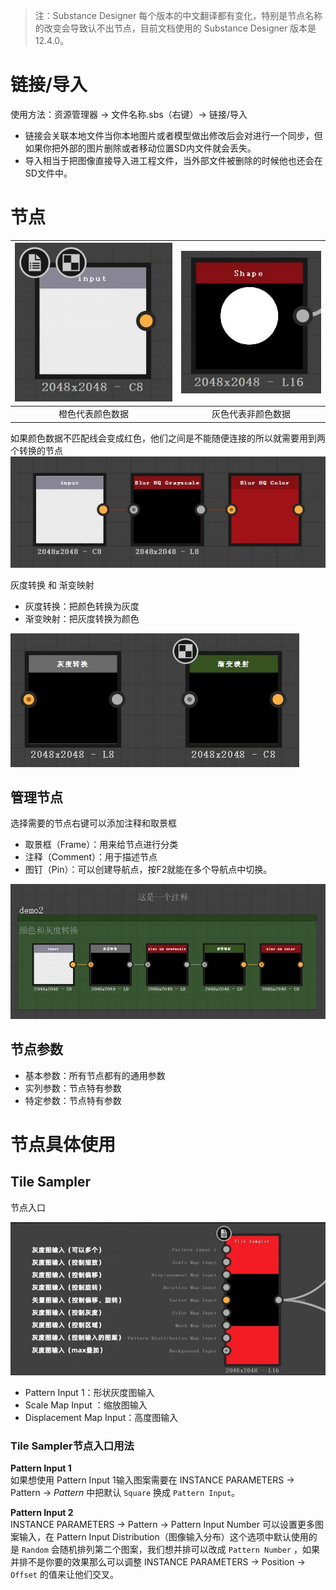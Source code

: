> 注：Substance Designer 每个版本的中文翻译都有变化，特别是节点名称的改变会导致认不出节点，目前文档使用的 Substance Designer 版本是12.4.0。



# 链接/导入
使用方法：资源管理器 -> 文件名称.sbs（右键）-> 链接/导入
+ 链接会关联本地文件当你本地图片或者模型做出修改后会对进行一个同步，但如果你把外部的图片删除或者移动位置SD内文件就会丢失。
+ 导入相当于把图像直接导入进工程文件，当外部文件被删除的时候他也还会在SD文件中。

# 节点

![image](./images/1.jpg)| ![image](./images/2.jpg)
|:-:|:-:
|橙色代表颜色数据|灰色代表非颜色数据

如果颜色数据不匹配线会变成红色，他们之间是不能随便连接的所以就需要用到两个转换的节点
![images](./images/3.jpg)

灰度转换 和 渐变映射
+ 灰度转换：把颜色转换为灰度
+ 渐变映射：把灰度转换为颜色

![images](./images/4.jpg)

## 管理节点

选择需要的节点右键可以添加注释和取景框
+ 取景框（Frame）：用来给节点进行分类
+ 注释（Comment）：用于描述节点
+ 图钉（Pin）：可以创建导航点，按F2就能在多个导航点中切换。

![images](./images/5.jpg)

## 节点参数
+ 基本参数：所有节点都有的通用参数
+ 实列参数：节点特有参数
+ 特定参数：节点特有参数

#  节点具体使用

## Tile Sampler

节点入口

![image](./images/tile_sampler_0.jpg)

+ Pattern Input 1：形状灰度图输入
+ Scale Map Input ：缩放图输入
+ Displacement Map Input：高度图输入

### Tile Sampler节点入口用法

**Pattern Input 1**  
如果想使用 Pattern Input 1输入图案需要在  INSTANCE PARAMETERS → Pattern → *Pattern*  中把默认 `Square` 换成 `Pattern Input`。

**Pattern Input 2**  
INSTANCE PARAMETERS → Pattern → Pattern Input Number 可以设置更多图案输入，在 Pattern Input Distribution（图像输入分布）这个选项中默认使用的是 `Random` 会随机排列第二个图案，我们想并排可以改成 `Pattern Number` ，如果并排不是你要的效果那么可以调整 INSTANCE PARAMETERS → Position → `Offset` 的值来让他们交叉。 

